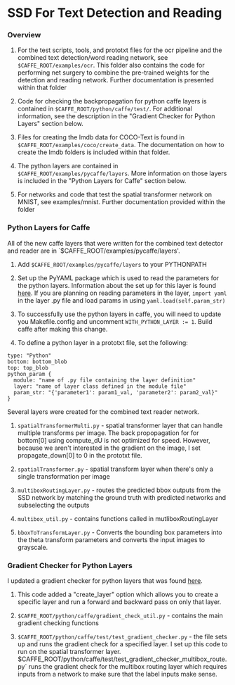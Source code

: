 # SSD For Text Detection and Reading

### Overview


1. For the test scripts, tools, and prototxt files for the ocr pipeline and the combined text detection/word reading network, see `$CAFFE_ROOT/examples/ocr`. This folder also contains the code for performing net surgery to combine the pre-trained weights for the detection and reading network. Further documentation is presented within that folder

2. Code for checking the backpropagation for python caffe layers is contained in  `$CAFFE_ROOT/python/caffe/test/`. For additional information, see the description in the "Gradient Checker for Python Layers" section below.

3. Files for creating the lmdb data for COCO-Text is found in `$CAFFE_ROOT/examples/coco/create_data`. The documentation on how to create the lmdb folders is included within that folder.

4. The python layers are contained in `$CAFFE_ROOT/examples/pycaffe/layers`. More information on those layers is included in the "Python Layers for Caffe" section below.

5. For networks and code that test the spatial transformer network on MNIST, see examples/mnist. Further documentation provided within the folder



### Python Layers for Caffe

All of the new caffe layers that were written for the combined text detector and reader are in `$CAFFE_ROOT/examples/pycaffe/layers'. 

1. Add `$CAFFE_ROOT/examples/pycaffe/layers` to your PYTHONPATH

2. Set up the PyYAML package which is used to read the parameters for the python layers. Information about the set up for this layer is found [here](http://pyyaml.org/wiki/PyYAML). If you are planning on reading parameters in the layer, `import yaml` in the layer .py file and load params in using `yaml.load(self.param_str)`

3. To successfully use the python layers in caffe, you will need to update you Makefile.config and uncomment `WITH_PYTHON_LAYER := 1`. Build caffe after making this change. 

4. To define a python layer in a prototxt file, set the following: 
  ```Shell
  type: "Python"
  bottom: bottom_blob
  top: top_blob
  python_param {
    module: "name of .py file containing the layer definition"
    layer: "name of layer class defined in the module file"
    param_str: "{'parameter1': param1_val, 'parameter2': param2_val}"
  }
  ```

Several layers were created for the combined text reader network.

1. `spatialTransformerMulti.py` - spatial transformer layer that can handle multiple transforms per image. The back propopagation for for bottom[0] using compute_dU is not optimized for speed. However, because we aren't interested in the gradient on the image, I set propagate_down[0] to 0 in the prototxt file.

2. `spatialTransformer.py` - spatial transform layer when there's only a single transformation per image

3. `multiboxRoutingLayer.py` - routes the predicted bbox outputs from the SSD network by matching the ground truth with predicted networks and subselecting the outputs

4. `multibox_util.py` - contains functions called in mutliboxRoutingLayer

5. `bboxToTransformLayer.py` - Converts the bounding box parameters into the theta transform parameters and converts the input images to grayscale.

### Gradient Checker for Python Layers

I updated a gradient checker for python layers that was found [here](https://github.com/tnarihi/caffe/tree/python-gradient-checker). 

1. This code added a "create_layer" option which allows you to create a specific layer and run a forward and backward pass on only that layer.  

2. `$CAFFE_ROOT/python/caffe/gradient_check_util.py` - contains the main gradient checking functions 

3. `$CAFFE_ROOT/python/caffe/test/test_gradient_checker.py` - the file sets up and runs the gradient check for a specified layer. I set up this code to run on the spatial transformer layer. $CAFFE_ROOT/python/caffe/test/test_gradient_checker_multibox_route.py` runs the gradient check for the multibox routing layer which requires inputs from a network to make sure that the label inputs make sense.
